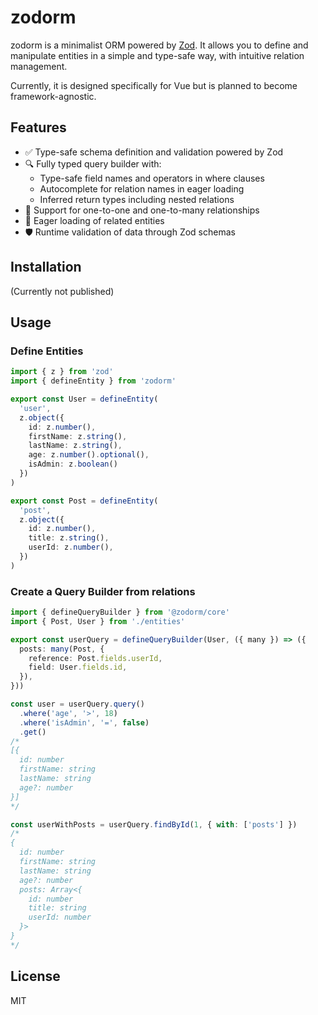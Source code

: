 # zodorm

zodorm is a minimalist ORM powered by [Zod](https://zod.dev/). It allows you to define and manipulate entities in a simple and type-safe way, with intuitive relation management.

Currently, it is designed specifically for Vue but is planned to become framework-agnostic.

## Features
- ✅  Type-safe schema definition and validation powered by Zod
- 🔍  Fully typed query builder with:
  - Type-safe field names and operators in where clauses
  - Autocomplete for relation names in eager loading
  - Inferred return types including nested relations
- 🤝  Support for one-to-one and one-to-many relationships
- 🚀  Eager loading of related entities
- 🛡️  Runtime validation of data through Zod schemas

## Installation
(Currently not published)

## Usage

### Define Entities
```ts
import { z } from 'zod'
import { defineEntity } from 'zodorm'

export const User = defineEntity(
  'user',
  z.object({
    id: z.number(),
    firstName: z.string(),
    lastName: z.string(),
    age: z.number().optional(),
    isAdmin: z.boolean()
  })
)

export const Post = defineEntity(
  'post',
  z.object({
    id: z.number(),
    title: z.string(),
    userId: z.number(),
  })
)
```

### Create a Query Builder from relations
```ts
import { defineQueryBuilder } from '@zodorm/core'
import { Post, User } from './entities'

export const userQuery = defineQueryBuilder(User, ({ many }) => ({
  posts: many(Post, {
    reference: Post.fields.userId,
    field: User.fields.id,
  }),
}))

const user = userQuery.query()
  .where('age', '>', 18)
  .where('isAdmin', '=', false)
  .get()
/*
[{
  id: number
  firstName: string
  lastName: string
  age?: number
}]
*/

const userWithPosts = userQuery.findById(1, { with: ['posts'] })
/*
{
  id: number
  firstName: string
  lastName: string
  age?: number
  posts: Array<{
    id: number
    title: string
    userId: number
  }>
}
*/
```

## License
MIT
